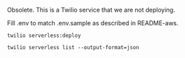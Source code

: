 Obsolete. This is a Twilio service that we are not deploying.

Fill .env to match .env.sample as described in README-aws.

    twilio serverless:deploy
    
    twilio serverless list --output-format=json
    
